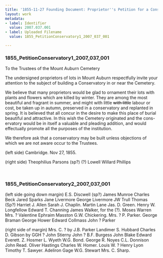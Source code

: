 ```yaml
---
title: '1855-11-27 Founding Document: Proprietor''s Petition for a Conservatory, 2007.037.001'
layout: work
metadata:
- label: Identifier
  value: 2007.037.001
- label: Uploaded Filename
  value: 1855_PetitionConservatory1_2007_037_001

---
```

<div class="pages">
<div id="page-1797515">
<h3><a name="page-1797515">1855_PetitionConservatory1_2007_037_001</a></h3>
<div class="page-content">
<p>To the Trustees of the Mount Auburn Cemetery</p>
<p>The undersigned proprietors of lots in Mount<span class='line-break'> </span>Auburn respectfully invite your attention to the<span class='line-break'> </span>subject of building a Conservatory in or near<span class='line-break'> </span>the Cemetery.</p>
<p>We believe that many proprietors<span class='line-break'> </span>would be glad to ornament their lots with<span class='line-break'> </span>plants and flowers which are killed by winter.<span class='line-break'> </span>They are among the most beautiful and<span class='line-break'> </span>fragrant in summer, and might with little<span class='line-break'> </span><del>with</del><del> little</del> labour or cost, be taken up in <span class='line-break'> </span>autumn, preserved in a conservatory and<span class='line-break'> </span>replanted in spring. It is believed that<span class='line-break'> </span>all concur in the desire to make this place<span class='line-break'> </span>of burial beautiful and attractive. In this<span class='line-break'> </span>wish the Cemetery originated and the cons<span class='line-break'></span>-ervatory would be in itself a valuable and<span class='line-break'> </span>pleading addition, and would effectually promote<span class='line-break'> </span>all the purposes of the institution.</p>
<p>We therefore ask that a conservatory may<span class='line-break'> </span>be built unless objections of which we <span class='line-break'> </span>are not aware occur to the Trustees.</p>
<p>(left side) Cambridge.<span class='line-break'> </span>Nov 27, 1855.</p>
<p>(right side) Theophilius Parsons (sp?)<span class='line-break'> </span>(?) Lowell<span class='line-break'> </span>Willard Phillips</p>
</div>
</div>
<br />
<div id="page-1797516">
<h3><a name="page-1797516">1855_PetitionConservatory2_2007_037_001</a></h3>
<div class="page-content">
<p>(left side going down margin)<span class='line-break'> </span>E.S. Discwell (sp?)<span class='line-break'> </span>James Munroe<span class='line-break'> </span>Charles Beck<span class='line-break'> </span>Jared Sparks<span class='line-break'> </span>Jane Livermore<span class='line-break'> </span>George Livermore<span class='line-break'> </span>JW Trull<span class='line-break'> </span>Thomas (Sp?)<span class='line-break'> </span>Harriet J. Allen<span class='line-break'> </span>Sarah J. Chaplin.<span class='line-break'> </span>Martin Lane<span class='line-break'> </span>Jas. D. Green.<span class='line-break'> </span>Henry W. Longfellow<span class='line-break'> </span>Edward T. Channing<span class='line-break'> </span>James Walker, for the (?).<span class='line-break'> </span>Moses Warren<span class='line-break'> </span>Mrs. ? Valentine<span class='line-break'> </span>Ephraim Masston<span class='line-break'> </span>G.W. Chickering.<span class='line-break'> </span>Mrs. ? P. Parker.<span class='line-break'> </span>George Braman<span class='line-break'> </span>George Hower<span class='line-break'> </span>Edward Collmass<span class='line-break'> </span>John ? Parker</p>
<p>(right side of margin)<span class='line-break'> </span>Mrs. C. ? by J.B. Parker<span class='line-break'> </span>Landimer S. Hubbard<span class='line-break'> </span>Charles D. Gibson by GGH<span class='line-break'> </span>?<span class='line-break'> </span>John Stierny<span class='line-break'> </span>John ?<span class='line-break'> </span>B.F. Burgess<span class='line-break'> </span>John Blake<span class='line-break'> </span>Edward Everett.<span class='line-break'> </span>Z. Hosmer<span class='line-break'> </span>L. Wyeth<span class='line-break'> </span>W.G. Bond.<span class='line-break'> </span>George R. Noyes<span class='line-break'> </span>C.L. Donnison<span class='line-break'> </span>John Read.<span class='line-break'> </span>Oliver Hastings<span class='line-break'> </span>Charles W. Homer.<span class='line-break'> </span>Louis W. ?<span class='line-break'> </span>Henry Lyon<span class='line-break'> </span>Timothy T. Sawyer.<span class='line-break'> </span>Adeliron Gage<span class='line-break'> </span>W.G. Stewart<span class='line-break'> </span>Mrs. C. Sharp.</p>
</div>
</div>
<br />
</div>
